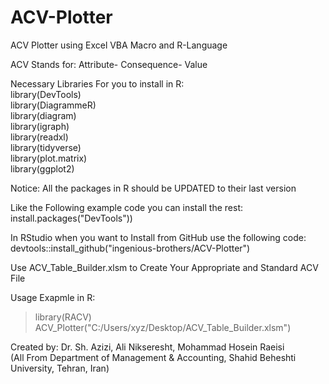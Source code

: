 # ACV-Plotter

ACV Plotter using Excel VBA Macro and R-Language

ACV Stands for: Attribute- Consequence- Value

Necessary Libraries For you to install in R: <br/>
  library(DevTools)<br/>
  library(DiagrammeR)<br/>
  library(diagram)<br/>
  library(igraph)<br/>
  library(readxl)<br/>
  library(tidyverse)<br/>
  library(plot.matrix)<br/>
  library(ggplot2)<br/>
 
 
Notice: All the packages in R should be UPDATED to their last version

Like the Following example code you can install the rest: <br/>
install.packages("DevTools"))


In RStudio when you want to Install from GitHub use the following code: <br/>
devtools::install_github("ingenious-brothers/ACV-Plotter")


Use ACV_Table_Builder.xlsm to Create Your Appropriate and Standard ACV File

Usage Exapmle in R:<br/>
> library(RACV)<br/>
> ACV_Plotter("C:/Users/xyz/Desktop/ACV_Table_Builder.xlsm")<br/>


Created by: Dr. Sh. Azizi, Ali Nikseresht, Mohammad Hosein Raeisi<br/>
(All From Department of Management & Accounting, Shahid Beheshti University, Tehran, Iran)


